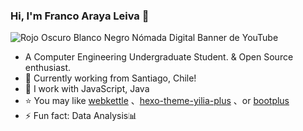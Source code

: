 ### Hi, I'm Franco Araya Leiva 👋
![Rojo Oscuro Blanco Negro Nómada Digital Banner de YouTube](https://github.com/OneCalledFrank/OneCalledFrank/assets/114616610/a049b566-45b8-4a5d-a1c6-ae1b375a4076)

- A Computer Engineering Undergraduate Student. & Open Source enthusiast.
- 🌱 Currently working from Santiago, Chile!
- 💬 I work with JavaScript, Java
- ⭐ You may like [webkettle](https://github.com/JoeyBling/webkettle) 、[hexo-theme-yilia-plus](https://github.com/JoeyBling/hexo-theme-yilia-plus) 、or [bootplus](https://github.com/JoeyBling/bootplus)
- ⚡ Fun fact: Data Analysis📊


<!--
**OneCalledFrank/OneCalledFrank** is a ✨ _special_ ✨ repository because its `README.md` (this file) appears on your GitHub profile.

Here are some ideas to get you started:

- 🔭 I’m currently working on ...
- 🌱 I’m currently learning ...
- 👯 I’m looking to collaborate on ...
- 🤔 I’m looking for help with ...
- 💬 Ask me about ...
- 📫 How to reach me: ...
- 😄 Pronouns: ...
- ⚡ Fun fact: ...
-->
